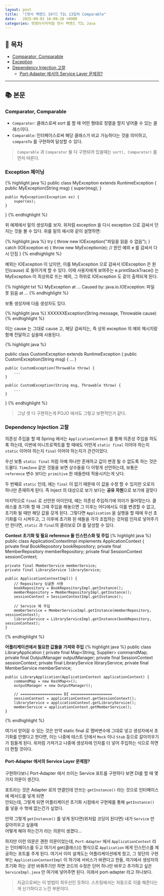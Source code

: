 ```yaml
---
layout: post
title:  "[멋사 백엔드 19기] TIL 13일차 Comparable"
date:   2025-09-02 16:09:28 +0900
categories: 멋쟁이사자처럼 멋사 백엔드 TIL Java
---
```


<!--more-->

## 📂 목차
- [Comparator, Comparable](#comparator-comparable)
- [Exception](#exception)
- [Dependency Injection 고찰](#dependency-injection-고찰)
    - [Port-Adapter 에서의 Service Layer 문제점?](#port-adapter-에서의-service-layer-문제점)

---

## 📚 본문

### Comparator, Comparable

- `Comparator`: 클래스로써 sort 를 할 때 어떤 형태로 정렬을 할지 넣어줄 수 있는 클래스이다.
- `Comparable`: 인터페이스로써 해당 클래스가 비교 가능하다는 것을 의미하고, `compareTo` 를 구현하여 달성할 수 있다.

> `Comparable` 과 `Comparator` 둘 다 구현되어 있을때는 `sort(, Comparator)` 를 먼저 따른다.

### Exception 체이닝

{% highlight java %}
public class MyException extends RuntimeException {
    public MyException(String msg) {
        super(msg);
    }

    public MyException(Exception ex) {
        super(ex);
    }
}
{% endhighlight %}

위 예제에서 밑의 생성자를 보자. 위처럼 exception 을 다시 exception 으로 감싸서 던지는 것을 볼 수 있다. 위를 밑의 예시와 같이 설명하면:

{% highlight java %}
try {
    throw new IOException("파일을 읽을 수 없음");
} catch (IOException e) {
    throw new MyException(e); // 원인 예외 e 를 감싸서 다시 던짐
}
{% endhighlight %}

예외는 IOException 이 났지만, 이를 MyException 으로 감싸서 IOException 은 원인(cause) 로 들어가게 할 수 있다. 이때 사용자에게 보여주는 e.printStackTrace() 는 MyException 이 최상위로 뜨는 예외, 그 하위로 IOException 도 같이 출력되게 된다.

{% highlight txt %}
MyException
    at ...
Caused by: java.io.IOException: 파일 못 읽음
    at ...
{% endhighlight %}

보통 생성자에 다음 생성자도 있다.

{% highlight java %}
XXXXXXException(String message, Throwable cause)
{% endhighlight %}

이는 cause 는 그대로 cause 고, 해당 감싸지는, 즉 상위 exception 의 예외 메시지랑 함께 전달하고 싶을때 사용된다.

{% highlight java %}

public class CustomException extends RuntimeException {
    public CustomException(String msg) {
        ...
    }

    public CustomException(Throwable throw) {
        ...
    }

    public CustomException(String msg, Throwable throw) {
        ...
    }
}
{% endhighlight %}

> 그냥 셋 다 구현하는게 POJO 에서도 그렇고 보편적인거 같다.

### Dependency Injection 고찰

의존성 주입을 할 때 Spring 에서는 `ApplicationContext` 를 통해 의존성 주입을 하도록 하는데, 이번에 미니프로젝트를 할 때에도 어떤게 `static final` 이어야 하는지 `static` 이어야 하는지 `final` 이어야 하는지가 관건이었다.

우선 보통 `static final` 처럼 아예 하나만 존재하고 값이 변경 될 수 없도록 하는 것은 드물다. `TimeZone` 같은 것들을 보면 상수들을 다 이렇게 선언하는데, 보통은 `reference` 변수 보다는 `primitive` 한 애들한테 적용시키는게 낫다.

두 번째로 `static` 인데, 얘는 `final` 이 없기 때문에 이 값을 수정 할 수 있지만 오로지 하나만 존재하게 된다. 즉 Inject 의 대상으로 보기 보다는 **공유 자원**으로 보기에 걸맞다

마지막으로 `final` 로 선언한 아이인데, 얘는 의존성 주입하기에 의미가 들어맞는다. 클래스를 초기화 할 때 그때 주입을 해놓으면 그 이후는 어디에서도 이를 변경할 수 없고, 초기화 될 때만 해당 값을 갖게 된다. 그렇다면 `Application` 을 실행을 할 때에 우선 초기화를 다 시켜두고, 그 이후에 초기화 된 애들을 각각 조립하는 것처럼 인자로 넣어주기만 한다면, `static` 과 `final`의 콜라보로 DI 를 달성할 수 있다.


**Context 초기화 및 필요 reference 들 인스턴스화 및 주입**
{% highlight java %}
public class ApplicationContextImpl implements ApplicationContext {
    private final BookRepository bookRepository;
    private final MemberRepository memberRepository;
    private final SessionContext sessionContext;

    private final MemberService memberService;
    private final LibraryService libraryService;

    public ApplicationContextImpl() {
        // Repository 싱글톤 사용
        bookRepository = BookRepositoryImpl.getInstance();
        memberRepository = MemberRepositoryImpl.getInstance();
        sessionContext = SessionContextImpl.getInstance();

        // Service 에 주입
        memberService = MemberServiceImpl.getInstance(memberRepository, sessionContext);
        libraryService = LibraryServiceImpl.getInstance(bookRepository, sessionContext);
    }
{% endhighlight %}

**어플리케이션에서 필요한 값들을 가져와 주입**
{% highlight java %}
public class LibraryApplication {
    private final Map<String, Supplier<String>> commandMap;
    private final OutputManager outputManager;
    private final SessionContext sessionContext;
    private final LibraryService libraryService;
    private final MemberService memberService;

    public LibraryApplication(ApplicationContext applicationContext) {
        commandMap = new HashMap<>();
        outputManager = new OutputManager();

        // =================== DI ===================
        sessionContext = applicationContext.getSessionContext();
        libraryService = applicationContext.getLibraryService();
        memberService = applicationContext.getMemberService();
    }
{% endhighlight %}

여기서 얻어갈 수 있는 것은 만약 static final 로 멤버변수에 그대로 넣고 생성자에서 초기화를 안했다고 한다면, 이는 나중에 테스트 단에서 `Mock` 이나 `Stub` 등으로 갈아끼우기가 힘들게 된다. 위처럼 가져가고 나중에 생성자에 인자를 더 넣어 주입하는 식으로 하면 더 편할 것이다.

#### Port-Adapter 에서의 Service Layer 문제점?

구현하다보니 Port-Adapter 에서 쓰이는 Service 포트를 구현하다 보면 DI를 할 때 몇 가지 의문이 생긴다.

포트라는 것은 Adapter 로의 연결인데 안쓰는 `getInstance()` 라는 것으로 인터페이스에 메서드를 넣게 되면  
안되는데, 그렇게 되면 어플리케이션 초기화 시점에서 구현체를 통해 `getInstance()` 를 넣을 수 밖에 없는건가 싶었다.

만약 그렇게 `getInstance()` 를 넣게 된다면(위처럼 코딩이 된다면) 내가 `Service` 만 갈아끼우고 싶을때  
어떻게 해야 하는건가 라는 의문이 생겼다...

하지만 이런 의문은 괜한 의문이었는데, `Port-Adapter` 에서 `ApplicationContext` 라는 인터페이스를 두고 여기서 get(클래스)() 형식으로 `Application` 에게 인스턴스를 제공하는 포트를 주게 된다. 여기서 이미 설계도는 어플리케이션에게 줬고, 그 뒷단의 구현부는 `ApplicationContextImpl` 이 하기에 서비스가 바뀐다고 한들, 여기에서 생성자의 초기화 하는 곳만 바꿔주기만 하면 코드의 수정은 단어 하나만 바꾸고 추가하고 싶은 `ServiceImpl.java` 만 여기에 넣어주면 된다. 이래서 port-adapter 라고 하나보다.

> 지금으로써는 이 방법이 최우선인 듯하다. 스프링에서는 자동으로 이를 해준다는게 신기하다고 느낀 부분이다.